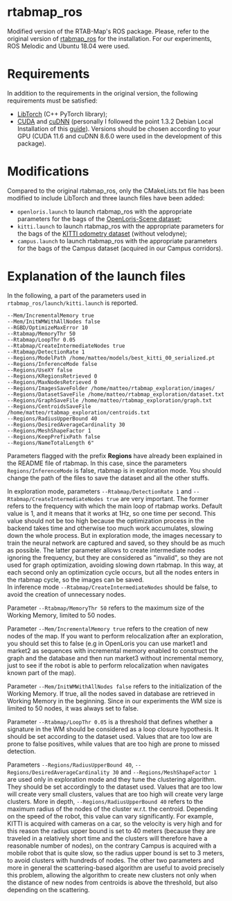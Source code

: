 rtabmap_ros
=======

Modified version of the RTAB-Map's ROS package. Please, refer to the original version of [rtabmap_ros](https://github.com/introlab/rtabmap_ros) for the installation. For our experiments, ROS Melodic and Ubuntu 18.04 were used.

# Requirements
In addition to the requirements in the original version, the following requirements must be satisfied:
- [LibTorch](https://pytorch.org/cppdocs/installing.html) (C++ PyTorch library);
- [CUDA](https://developer.nvidia.com/cuda-11-6-0-download-archive) and [cuDNN](https://developer.nvidia.com/rdp/cudnn-archive) (personally I followed the point 1.3.2 Debian Local Installation of this [guide](https://docs.nvidia.com/deeplearning/cudnn/install-guide/index.html)). Versions should be chosen according to your GPU (CUDA 11.6 and cuDNN 8.6.0 were used in the development of this package).

# Modifications
Compared to the original rtabmap_ros, only the CMakeLists.txt file has been modified to include LibTorch and three launch files have been added:
- ```openloris.launch``` to launch rtabmap_ros with the appropriate parameters for the bags of the [OpenLoris-Scene dataset](https://lifelong-robotic-vision.github.io/dataset/scene.html);
- ```kitti.launch``` to launch rtabmap_ros with the appropriate parameters for the bags of the [KITTI odometry dataset](https://www.cvlibs.net/datasets/kitti/eval_odometry.php) (without velodyne);
- ```campus.launch``` to launch rtabmap_ros with the appropriate parameters for the bags of the Campus dataset (acquired in our Campus corridors).

# Explanation of the launch files
In the following, a part of the parameters used in ```rtabmap_ros/launch/kitti.launch``` is reported.
```
--Mem/IncrementalMemory true 
--Mem/InitWMWithAllNodes false
--RGBD/OptimizeMaxError 10 
--Rtabmap/MemoryThr 50 
--Rtabmap/LoopThr 0.05 
--Rtabmap/CreateIntermediateNodes true
--Rtabmap/DetectionRate 1
--Regions/ModelPath /home/matteo/models/best_kitti_00_serialized.pt 
--Regions/InferenceMode false
--Regions/UseXY false
--Regions/KRegionsRetrieved 0
--Regions/MaxNodesRetrieved 0
--Regions/ImagesSaveFolder /home/matteo/rtabmap_exploration/images/
--Regions/DatasetSaveFile /home/matteo/rtabmap_exploration/dataset.txt
--Regions/GraphSaveFile /home/matteo/rtabmap_exploration/graph.txt
--Regions/CentroidsSaveFile /home/matteo/rtabmap_exploration/centroids.txt
--Regions/RadiusUpperBound 40
--Regions/DesiredAverageCardinality 30
--Regions/MeshShapeFactor 1
--Regions/KeepPrefixPath false
--Regions/NameTotalLength 6"
```

Parameters flagged with the prefix **Regions** have already been explained in the README file of rtabmap. 
In this case, since the parameters ```Regions/InferenceMode``` is false, rtabmap is in exploration mode. You should change the path of the files to save the dataset and all the other stuffs.

In exploration mode, parameters  ```--Rtabmap/DetectionRate 1``` and ```--Rtabmap/CreateIntermediateNodes true``` are very important. The former refers to the frequency with which the main loop of rtabmap works. Default value is 1, and it means that it works at 1Hz, so one time per second. This value should not be too high because the optimization process in the backend takes time and otherwise too much work accumulates, slowing down the whole process. But in exploration mode, the images necessary to train the neural network are captured and saved, so they should be as much as possible. The latter parameter allows to create intermediate nodes ignoring the frequency, but they are considered as "invalid", so they are not used for graph optimization, avoiding slowing down rtabmap. In this way, at each second only an optimization cycle occurs, but all the nodes enters in the rtabmap cycle, so the images can be saved. <br>
In inference mode ```--Rtabmap/CreateIntermediateNodes``` should be false, to avoid the creation of unnecessary nodes.

Parameter ```--Rtabmap/MemoryThr 50``` refers to the maximum size of the Working Memory, limited to 50 nodes.

Parameter ```--Mem/IncrementalMemory true``` refers to the creation of new nodes of the map. If you want to perform relocalization after an exploration, you should set this to false (e.g in OpenLoris you can use market1 and market2 as sequences with incremental memory enabled to construct the graph and the database and then run market3 without incremental memory, just to see if the robot is able to perform relocalization when navigates known part of the map).

Parameter ```--Mem/InitWMWithAllNodes false``` refers to the initialization of the Working Memory. If true, all the nodes saved in database are retrieved in Working Memory in the beginning. Since in our experiments the WM size is limited to 50 nodes, it was always set to false.

Parameter ```--Rtabmap/LoopThr 0.05``` is a threshold that defines whether a signature in the WM should be considered as a loop closure hypothesis. It should be set according to the dataset used. Values that are too low are prone to false positives, while values that are too high are prone to missed detection.

Parameters ```--Regions/RadiusUpperBound 40```, ```--Regions/DesiredAverageCardinality 30``` and ```--Regions/MeshShapeFactor 1``` are used only in exploration mode and they tune the clustering algorithm. They should be set accordingly to the dataset used. Values that are too low will create very small clusters, values that are too high will create very large clusters. More in depth, ```--Regions/RadiusUpperBound 40``` refers to the maximum radius of the nodes of the cluster w.r.t. the centroid. Depending on the speed of the robot, this value can vary significantly. For example, KITTI is acquired with cameras on a car, so the velocity is very high and for this reason the radius upper bound is set to 40 meters (because they are traveled in a relatively short time and the clusters will therefore have a reasonable number of nodes), on the contrary Campus is acquired with a mobile robot that is quite slow, so the radius upper bound is set to 3 meters, to avoid clusters with hundreds of nodes. The other two parameters and more in general the scattering-based algorithm are useful to avoid precisely this problem, allowing the algorithm to create new clusters not only when the distance of new nodes from centroids is above the threshold, but also depending on the scattering.

